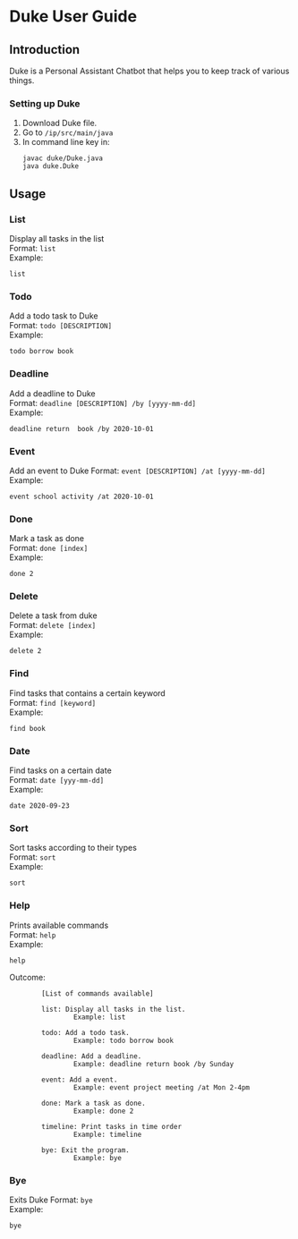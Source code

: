 # Duke User Guide

## Introduction
Duke is a Personal Assistant Chatbot that helps you to keep track of various things. 

### Setting up Duke
1. Download Duke file.
2. Go to `/ip/src/main/java`
3. In command line key in:
    ```
   javac duke/Duke.java
   java duke.Duke   
   ```
## Usage 
### List
Display all tasks in the list  
Format: `list`  
Example:
```$xslt
list
```

### Todo
Add a todo task to Duke  
Format: `todo [DESCRIPTION]`  
Example:
```$xslt
todo borrow book
```

### Deadline
Add a deadline to Duke  
Format: `deadline [DESCRIPTION] /by [yyyy-mm-dd]`  
Example:
```$xslt
deadline return  book /by 2020-10-01
```

### Event
Add an event to Duke
Format: `event [DESCRIPTION] /at [yyyy-mm-dd]`  
Example:
```$xslt
event school activity /at 2020-10-01
```

### Done
Mark a task as done  
Format: `done [index]`  
Example:
```$xslt
done 2
```

### Delete
Delete a task from duke  
Format: `delete [index]`  
Example:
```$xslt
delete 2
```

### Find
Find tasks that contains a certain keyword  
Format: `find [keyword]`  
Example:
```$xslt
find book
```

### Date
Find tasks on a certain date  
Format: `date [yyy-mm-dd]`  
Example:
```$xslt
date 2020-09-23
```

### Sort
Sort tasks according to their types  
Format: `sort`  
Example:
```$xslt
sort
```

### Help
Prints available commands  
Format: `help`  
Example:
```$xslt
help
```
Outcome:
```
        [List of commands available]

        list: Display all tasks in the list.
                Example: list

        todo: Add a todo task.
                Example: todo borrow book

        deadline: Add a deadline.
                Example: deadline return book /by Sunday

        event: Add a event.
                Example: event project meeting /at Mon 2-4pm

        done: Mark a task as done.
                Example: done 2

        timeline: Print tasks in time order
                Example: timeline

        bye: Exit the program.
                Example: bye

```
### Bye
Exits Duke
Format: `bye`  
Example:
```$xslt
bye
```
